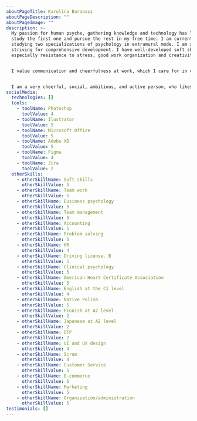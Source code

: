 ```yaml
---
aboutPageTitle: Karolina Barabasz
aboutPageDescription: ""
aboutPageImage: ""
description: >-
  My passion for human psyche, gathering knowledge and technology has led me to
  study the first one and pursue the rest in my free time. I am currently
  studying two specializations of psychology in extramural mode. I am actively
  striving for comprehensive development. I have well-developed soft skills,
  especially resistance to stress, good work organization and creativity. 


  I value communication and cheerfulness at work, which I care for in contact with others - work ethic is extremely important to me. I value professional communication, try to learn as much as possible from my colleagues and I am happy to share my knowledge with others.


  I am a very cheerful, social, ambitious, and active person, who likes to travel, meet different people, act for the benefit of society and learn new skills.
socialMedia:
  technologies: []
  tools:
    - toolName: Photoshop
      toolValue: 4
    - toolName: Ilustrator
      toolValue: 5
    - toolName: Microsoft Office
      toolValue: 5
    - toolName: Adobe XD
      toolValue: 5
    - toolName: Figma
      toolValue: 4
    - toolName: Jira
      toolValue: 2
  otherSkills:
    - otherSkillName: Soft skills
      otherSkillValue: 5
    - otherSkillName: Team work
      otherSkillValue: 5
    - otherSkillName: Business psychology
      otherSkillValue: 5
    - otherSkillName: Team management
      otherSkillValue: 5
    - otherSkillName: Accounting
      otherSkillValue: 5
    - otherSkillName: Problem solving
      otherSkillValue: 5
    - otherSkillName: HR
      otherSkillValue: 4
    - otherSkillName: Driving license. B
      otherSkillValue: 5
    - otherSkillName: Clinical psychology
      otherSkillValue: 5
    - otherSkillName: American Heart Certificate Association
      otherSkillValue: 5
    - otherSkillName: English at the C1 level
      otherSkillValue: 4
    - otherSkillName: Native Polish
      otherSkillValue: 5
    - otherSkillName: Finnish at A2 level
      otherSkillValue: 2
    - otherSkillName: Japanese at A2 level
      otherSkillValue: 2
    - otherSkillName: DTP
      otherSkillValue: 2
    - otherSkillName: UI and UX design
      otherSkillValue: 4
    - otherSkillName: Scrum
      otherSkillValue: 4
    - otherSkillName: Customer Service
      otherSkillValue: 5
    - otherSkillName: E-commerce
      otherSkillValue: 5
    - otherSkillName: Marketing
      otherSkillValue: 5
    - otherSkillName: Organization/administration
      otherSkillValue: 5
testimonials: []
---
```

